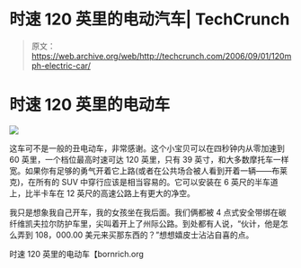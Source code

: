 # 时速 120 英里的电动汽车| TechCrunch

> 原文：<https://web.archive.org/web/http://techcrunch.com/2006/09/01/120mph-electric-car/>

# 时速 120 英里的电动车

![](img/d7670a815481ef6d1706240f1adedcdc.png)

这车可不是一般的丑电动车，非常感谢。这个小宝贝可以在四秒钟内从零加速到 60 英里，一个档位最高时速可达 120 英里，只有 39 英寸，和大多数摩托车一样宽。如果你有足够的勇气开着它上路(或者在公共场合被人看到开着一辆——布莱克)，在所有的 SUV 中穿行应该是相当容易的。它可以安装在 6 英尺的半车道上，比半卡车在 12 英尺的高速公路上有更大的净空。

我只是想象我自己开车，我的女孩坐在我后面。我们俩都被 4 点式安全带绑在碳纤维凯夫拉尔防护车里，尖叫着开上了州际公路。到处都有人说，“伙计，他是怎么弄到 108，000.00 美元来买那东西的？”想想嬉皮士沾沾自喜的点。

时速 120 英里的电动车【bornrich.org 